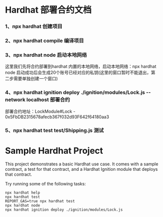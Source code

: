 # Hardhat 部署合约文档

### 1、npx hardhat 创建项目
### 2、npx hardhat compile 编译项目
### 3、npx hardhat node 启动本地网络
这里我们先将合约部署到hardhat 内置的本地网络，启动本地网络：npx hardhat node 启动成功后会生成20个账号已经对应的私钥(这里的窗口暂时不能退出，第二步需要单独创建一个窗口)
### 4、npx hardhat ignition deploy ./ignition/modules/Lock.js --network localhost 部署合约
部署合约地址：LockModule#Lock - 0x5FbDB2315678afecb367f032d93F642f64180aa3
### 5、npx hardhat test test/Shipping.js 测试


# Sample Hardhat Project

This project demonstrates a basic Hardhat use case. It comes with a sample contract, a test for that contract, and a Hardhat Ignition module that deploys that contract.

Try running some of the following tasks:

```shell
npx hardhat help
npx hardhat test
REPORT_GAS=true npx hardhat test
npx hardhat node
npx hardhat ignition deploy ./ignition/modules/Lock.js
```
